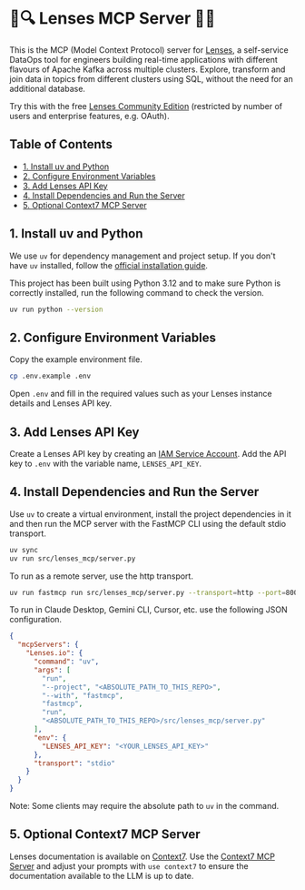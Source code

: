 # 🌊🔍 Lenses MCP Server 🔎🌊

This is the MCP (Model Context Protocol) server for [Lenses](https://lenses.io/), a self-service DataOps tool for engineers building real-time applications with different flavours of Apache Kafka across multiple clusters. Explore, transform and join data in topics from different clusters using SQL, without the need for an additional database. 

Try this with the free [Lenses Community Edition](https://lenses.io/community-edition/) (restricted by number of users and enterprise features, e.g. OAuth).

## Table of Contents

- [1. Install uv and Python](#1-install-uv-and-python)
- [2. Configure Environment Variables](#2-configure-environment-variables)
- [3. Add Lenses API Key](#3-add-lenses-api-key)
- [4. Install Dependencies and Run the Server](#4-install-dependencies-and-run-the-server)
- [5. Optional Context7 MCP Server](#5-optional-context7-mcp-server)


## 1. Install uv and Python

We use `uv` for dependency management and project setup. If you don't have `uv` installed, follow the [official installation guide](https://docs.astral.sh/uv/getting-started/installation/).

This project has been built using Python 3.12 and to make sure Python is correctly installed, run the following command to check the version.

```bash
uv run python --version
```

## 2. Configure Environment Variables

Copy the example environment file.

```bash
cp .env.example .env
```

Open `.env` and fill in the required values such as your Lenses instance details and Lenses API key.

## 3. Add Lenses API Key

Create a Lenses API key by creating an [IAM Service Account](https://docs.lenses.io/latest/user-guide/iam/service-accounts). Add the API  key to `.env` with the variable name, `LENSES_API_KEY`.

## 4. Install Dependencies and Run the Server

Use `uv` to create a virtual environment, install the project dependencies in it and then run the MCP server with the FastMCP CLI using the default stdio transport.
```bash
uv sync
uv run src/lenses_mcp/server.py
```

To run as a remote server, use the http transport.
```bash
uv run fastmcp run src/lenses_mcp/server.py --transport=http --port=8000
```

To run in Claude Desktop, Gemini CLI, Cursor, etc. use the following JSON configuration.
```json
{
  "mcpServers": {
    "Lenses.io": {
      "command": "uv",
      "args": [
        "run",
        "--project", "<ABSOLUTE_PATH_TO_THIS_REPO>",
        "--with", "fastmcp",
        "fastmcp",
        "run",
        "<ABSOLUTE_PATH_TO_THIS_REPO>/src/lenses_mcp/server.py"
      ],
      "env": {
        "LENSES_API_KEY": "<YOUR_LENSES_API_KEY>"
      },
      "transport": "stdio"
    }
  }
}
```
Note: Some clients may require the absolute path to `uv` in the command.

## 5. Optional Context7 MCP Server

Lenses documentation is available on [Context7](https://context7.com/websites/lenses_io). Use the [Context7 MCP Server](https://github.com/upstash/context7) and adjust your prompts with `use context7` to ensure the documentation available to the LLM is up to date.